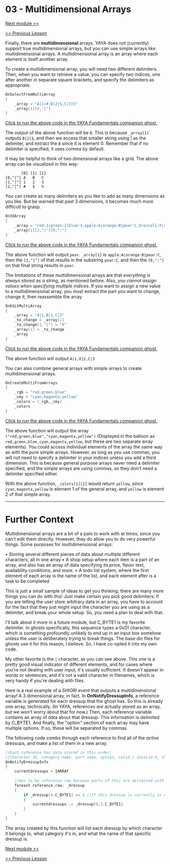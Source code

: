 # 03 - Multidimensional Arrays

[Next module >>]()

[<< Previous Lesson](https://github.com/Zichqec/YAYA_Fundamentals/blob/main/Module%202%20-%20Arrays/02%20-%20Simple%20Arrays.md)

Finally, there are **multidimensional** arrays. YAYA does not (currently) support true multidimensional arrays, but you can use simple arrays like multidimensional arrays. A multidimensional array is an array where each element is itself another array.

To create a multidimensional array, you will need two different delimiters. Then, when you want to retrieve a value, you can specify two indices, one after another in separate square brackets, and specify the delimiters as appropriate.

```c
OnSelectFromMultiArray
{
	_array = "A|1|#,B|2|$,C|3|%"
	_array[1][0,"|"]
}
```

[Click to run the above code in the YAYA Fundamentals companion ghost.](https://zichqec.github.io/s-the-skeleton/jump.html?url=x-ukagaka-link%3Atype%3Devent%26ghost%3DYAYA%20Fundamentals%26info%3DOnExample.M2.L3.SelectFromMultiArray)

The output of the above function will be `B`. This is because `_array[1]` outputs `B|2|$`, and then we access that smaller string using | as the delimiter, and extract the `B` since it is element 0. Remember that if no delimiter is specified, it uses comma by default.

It may be helpful to think of two dimensional arrays like a grid. The above array can be visualized in this way:

```
       [0] [1] [2]
[0,"|"] A   B   C
[1,"|"] 1   2   3
[2,"|"] #   $   %
```

You can create as many delimiters as you like to add as many dimensions as you like. But be warned that past 3 dimensions, it becomes much more difficult to grasp.

```c
On3dArray
{
	_array = "red:1|green:2|blue:3,apple:A|orange:B|pear:C,broccoli:X|celery:Y|corn:Z"
	_array[1][2,"|"][0,":"]
}
```

[Click to run the above code in the YAYA Fundamentals companion ghost.](https://zichqec.github.io/s-the-skeleton/jump.html?url=x-ukagaka-link%3Atype%3Devent%26ghost%3DYAYA%20Fundamentals%26info%3DOnExample.M2.L3.3dArray)

The above function will output `pear`. `_array[1]` is `apple:A|orange:B|pear:C`, then the `[2,"|"]` of that results in the substring `pear:C`, and then the `[0,":"]` on that final string results in `pear`.

The limitations of these multidimensional arrays are that *everything is always stored as a string*, as mentioned before. Also, *you cannot assign values when specifying multiple indices.* If you want to assign a new value to a multidimensional array, you must extract the part you want to change, change it, then reassemble the array.

```c
OnEditMultiArray
{
	_array = "A|1,B|2,C|3"
	_to_change = _array[1]
	_to_change[1,"|"] = "X"
	_array[1] = _to_change
	_array
}
```

[Click to run the above code in the YAYA Fundamentals companion ghost.](https://zichqec.github.io/s-the-skeleton/jump.html?url=x-ukagaka-link%3Atype%3Devent%26ghost%3DYAYA%20Fundamentals%26info%3DOnExample.M2.L3.EditMultiArray)

The above function will output `A|1,X|2,C|3`

You can also combine general arrays with simple arrays to create multidimensional arrays.

```c
OnCreateMultiFromArrays
{
	_rgb = "red,green,blue"
	_cmy = "cyan,magenta,yellow"
	_colors = (_rgb,_cmy)
	_colors
}
```

[Click to run the above code in the YAYA Fundamentals companion ghost.](https://zichqec.github.io/s-the-skeleton/jump.html?url=x-ukagaka-link%3Atype%3Devent%26ghost%3DYAYA%20Fundamentals%26info%3DOnExample.M2.L3.CreateMultiFromArrays)

The above function will output the array `("red,green,blue","cyan,magenta,yellow")` (Displayed in the balloon as `red,green,blue,cyan,magenta,yellow`, but these are two separate array elements). You could access individual elements of the array the same way as with the pure simple arrays. However, as long as you use commas, you will not need to specify a delimiter in your indices unless you add a third dimension. This is because general purpose arrays never need a delimiter specified, and the simple arrays are using commas, so they don't need a delimiter specified either.

With the above function, `_colors[1][2]` would return `yellow`, since `cyan,magenta,yellow` is element 1 of the general array, and `yellow` is element 2 of that simple array.

---

# Further Context

Multidimensional arrays are a bit of a pain to work with at times, since you can't edit them directly. However, they do allow you to do very powerful things. Some purposes for multidimensional arrays:

• Storing several different pieces of data about multiple different characters, all in one array
• A shop setup where each item is a part of an array, and also has an array of data specifying its price, flavor text, availability conditions, and more.
• A todo list system, where the first element of each array is the name of the list, and each element after is a task to be completed

This is just a small sample of ideas to get you thinking, there are many more things you can do with this! Just make certain you pick good delimiters; if you are letting the user store arbitrary data in an array, you have to account for the fact that they just might input the character you are using as a delimiter, and break your whole setup. So, you need a plan to deal with that.

I'll talk about it more in a future module, but C_BYTE1 is my favorite delimiter. In ghosts specifically, this sequence types a 0x01 character, which is something profoundly unlikely to end up in an input box somehow unless the user is deliberately trying to break things. The base dic files for ghosts use it for this reason, I believe. So, I have co-opted it into my own code.

My other favorite is the `|` character, as you can see above. This one is a pretty good visual indicator of different elements, and for cases where you're not dealing with user input, it's usually sufficient. It doesn't appear in words or sentences, and it's not a valid character in filenames, which is very handy if you're dealing with files.

Here is a real example of a SHIORI event that outputs a multidimensional array! A 3 dimensional array, in fact. In **OnNotifyDressupInfo**, a reference variable is generated for each dressup that the ghost has. So this is already one array, technically. (In YAYA, references *are* actually stored as an array, but we won't worry about that for now.) Then, each reference variable contains an array of data about that dressup. This information is delimited by C_BYTE1. And finally, the "option" section of each array may have multiple options. If so, these will be separated by commas.

The following code combs through each reference to find all of the *active* dressups, and make a list of them in a new array.

```c
//Each reference has data stored in this order:
//Character ID, category name, part name, option, valid / invalid 0, thumbnail path
OnNotifyDressupInfo
{
	currentdressups = IARRAY
	
	//Has to be reference.raw because parts of this are delimited with C_BYTE1 - this is to do with auto type convert, more on that in a later module!
	foreach reference.raw; _dressup
	{
		if _dressup[4,C_BYTE1] == 1 //If this dressup is currently in use
		{
			currentdressups ,= _dressup[0,2,C_BYTE1]
		}
	}
}
```

The array created by this function will list each dressup by which character it belongs to, what category it's in, and what the name of that specific dressup is.

[Next module >>]()

[<< Previous Lesson](https://github.com/Zichqec/YAYA_Fundamentals/blob/main/Module%202%20-%20Arrays/02%20-%20Simple%20Arrays.md)